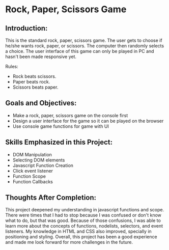 # Rock, Paper, Scissors Game

## Introduction:
This is the standard rock, paper, scissors game. The user gets to choose if he/she wants rock, paper, or scissors. The computer then randomly selects a choice. The user interface of this game can only be played in PC and hasn't been made responsive yet.

Rules:

* Rock beats scissors.
* Paper beats rock.
* Scissors beats paper.

## Goals and Objectives:

* Make a rock, paper, scissors game on the console first
* Design a user interface for the game so it can be played on the browser
* Use console game functions for game with UI

## Skills Emphasized in this Project:

* DOM Manipulation
* Selecting DOM elements
* Javascript Function Creation
* Click event listener
* Function Scope
* Function Callbacks

## Thoughts After Completion:

This project deepened my understanding in javascript functions and scope. There were times that I had to stop because I was confused or don't know what to do, but that was good. Because of those confusions, I was able to learn more about the concepts of functions, nodelists, selectors, and event listeners. My knowledge in HTML and CSS also improved, specially in positioning and styling. Overall, this project has been a good experience and made me look forward for more challenges in the future.